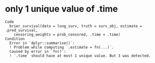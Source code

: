 # only 1 unique value of .time

    Code
      brier_survival(data = lung_surv, truth = surv_obj, estimate = .pred_survival,
        censoring_weights = prob_censored, .time = .time)
    Condition
      Error in `dplyr::summarise()`:
      ! Problem while computing `.estimate = fn(...)`.
      Caused by error in `fn()`:
      ! `.time` should have at most 1 unique value. But 3 was detected.

